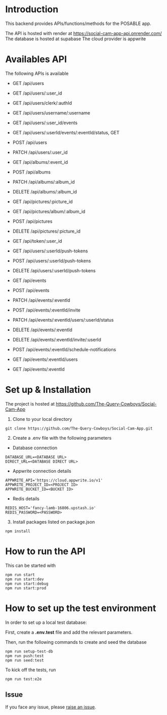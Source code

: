 # Introduction

This backend provides APIs/functions/methods for the POSABLE app.

The API is hosted with render at https://social-cam-app-api.onrender.com/
The database is hosted at supabase
The cloud provider is appwrite

# Availables API

The following APIs is available

- GET /api/users
- GET /api/users/:user_id
- GET /api/users/clerk/:authId
- GET /api/users/username/:username
- GET /api/users/:user_id/events
- GET  /api/users/:userId/events/:eventId/status, GET
- POST /api/users
- PATCH /api/users/:user_id

- GET /api/albums/:event_id
- POST /api/albums
- PATCH /api/albums/:album_id
- DELETE /api/albums/:album_id

- GET /api/pictures/:picture_id
- GET /api/pictures/album/:album_id
- POST /api/pictures
- DELETE /api/pictures/:picture_id

- GET /api/token/:user_id

- GET /api/users/:userId/push-tokens
- POST /api/users/:userId/push-tokens
- DELETE /api/users/:userId/push-tokens

- GET /api/events
- POST /api/events
- PATCH /api/events/:eventId
- POST /api/events/:eventId/invite
- PATCH /api/events/:eventId/users/:userId/status
- DELETE /api/events/:eventId
- DELETE /api/events/:eventId/invite/:userId
- POST /api/events/:eventId/schedule-notifications
- GET /api/events/:eventId/users
- GET /api/events/:eventId



# Set up & Installation

The project is hosted at https://github.com/The-Query-Cowboys/Social-Cam-App

1. Clone to your local directory

```
git clone https://github.com/The-Query-Cowboys/Social-Cam-App.git
```

2. Create a .env file with the following parameters
- Database connection
```
DATABASE_URL=<DATABASE URL>
DIRECT_URL=<DATABASE DIRECT URL>
```
- Appwrite connection details
```
APPWRITE_API='https://cloud.appwrite.io/v1'
APPWRITE_PROJECT_ID=<PROJECT ID>
APPWRITE_BUCKET_ID=<BUCKET ID>
```
- Redis details
```
REDIS_HOST='fancy-lamb-16806.upstash.io'
REDIS_PASSWORD=<PASSWORD>
```

3. Install packages listed on package.json
```
npm install
```

# How to run the API

This can be started with
```
npm run start
npm run start:dev
npm run start:debug
npm run start:prod
```

# How to set up the test environment

In order to set up a local test database:

First, create a **.env.test** file and add the relevant parameters.

Then, run the following commands to create and seed the database

```
npm run setup-test-db
npm run push:test
npm run seed:test
```

To kick off the tests, run

```
npm run test:e2e
```

## Issue

If you face any issue, please <a href="https://github.com/The-Query-Cowboys/Social-Cam-App/issues/new">raise an issue</a>.